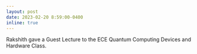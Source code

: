 ```yaml
---
layout: post
date: 2023-02-20 8:59:00-0400
inline: true
---
```


Rakshith gave a Guest Lecture to the ECE Quantum Computing Devices and Hardware Class.
